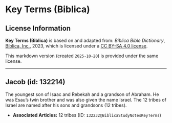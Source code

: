 # Key Terms (Biblica)

## License Information

**Key Terms (Biblica)** is based on and adapted from: _Biblica Bible Dictionary_, [Biblica, Inc.](https://www.biblica.com/), 2023, which is licensed under a [CC BY-SA 4.0 license](https://creativecommons.org/licenses/by-sa/4.0/legalcode.en).

This markdown version (created `2025-10-20`) is provided under the same license.



--------------------------------

## Jacob (id: 132214)

The youngest son of Isaac and Rebekah and a grandson of Abraham. He was Esau’s twin brother and was also given the name Israel. The 12 tribes of Israel are named after his sons and grandsons (12 tribes).

* **Associated Articles:** 12 tribes (ID: `132232@BiblicaStudyNotesKeyTerms`)

